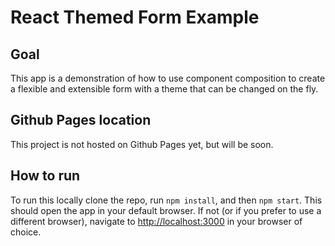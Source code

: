 # React Themed Form Example
## Goal
This app is a demonstration of how to use component composition
to create a flexible and extensible form with a theme that can
be changed on the fly.

## Github Pages location
This project is not hosted on Github Pages yet, but will be soon.

## How to run
To run this locally clone the repo, run `npm install`, and then `npm start`.
This should open the app in your default browser. If not (or if you prefer
to use a different browser), navigate to 
[http://localhost:3000](http://localhost:3000) in your browser of choice. 